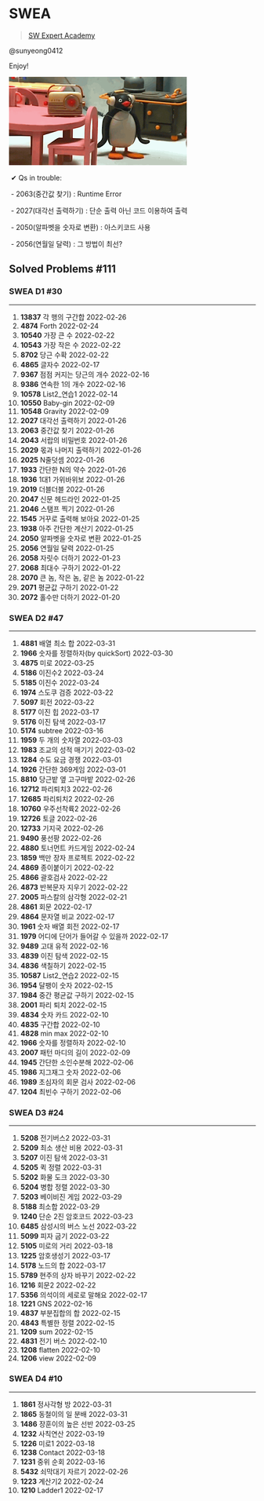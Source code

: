 # SWEA

> [SW Expert Academy](https://swexpertacademy.com/main/main.do)

@sunyeong0412

Enjoy!

![image-20220121030502782](README.assets/image-20220121030502782.png)



​	✔ Qs in trouble: 

​			- 2063(중간값 찾기) : Runtime Error

​			- 2027(대각선 출력하기) : 단순 출력 아닌 코드 이용하여 출력

​			- 2050(알파벳을 숫자로 변환) : 아스키코드 사용

​			- 2056(연월일 달력) : 그 방법이 최선?



## Solved Problems  #111

### SWEA D1  #30

---

1. **13837** 각 행의 구간합  2022-02-26
2. **4874** Forth  2022-02-24
3. **10540** 가장 큰 수  2022-02-22
4. **10543** 가장 작은 수  2022-02-22
5. **8702** 당근 수확  2022-02-22
6. **4865** 글자수  2022-02-17
7. **9367** 점점 커지는 당근의 개수  2022-02-16
8. **9386** 연속한 1의 개수 2022-02-16
9. **10578** List2_연습1  2022-02-14
10. **10550** Baby-gin  2022-02-09
11. **10548** Gravity  2022-02-09
12. **2027** 대각선 출력하기  2022-01-26
13. **2063** 중간값 찾기  2022-01-26
14. **2043** 서랍의 비밀번호  2022-01-26
15. **2029** 몫과 나머지 출력하기  2022-01-26 
16. **2025** N줄덧셈  2022-01-26
17. **1933** 간단한 N의 약수	2022-01-26
18. **1936** 1대1 가위바위보   2022-01-26
19. **2019** 더블더블  2022-01-26
20. **2047** 신문 헤드라인  2022-01-25
21. **2046** 스탬프 찍기  2022-01-26
22. **1545** 거꾸로 출력해 보아요  2022-01-25
23. **1938** 아주 간단한 계산기   2022-01-25
24. **2050** 알파벳을 숫자로 변환  2022-01-25
25. **2056** 연월일 달력  2022-01-25
26. **2058** 자릿수 더하기  2022-01-23
27. **2068** 최대수 구하기  2022-01-22
28. **2070** 큰 놈, 작은 놈, 같은 놈  2022-01-22
29. **2071** 평균값 구하기  2022-01-22
30. **2072** 홀수만 더하기  2022-01-20

### SWEA D2  #47

---

1. **4881** 배열 최소 합  2022-03-31
2. **1966** 숫자를 정렬하자(by quickSort)  2022-03-30
3. **4875** 미로  2022-03-25
4. **5186** 이진수2  2022-03-24
5. **5185** 이진수  2022-03-24
6. **1974** 스도쿠 검증  2022-03-22
7. **5097** 회전  2022-03-22
8. **5177** 이진 힙  2022-03-17
9. **5176** 이진 탐색  2022-03-17
10. **5174** subtree  2022-03-16
11. **1959** 두 개의 숫자열  2022-03-03
12. **1983** 조교의 성적 매기기  2022-03-02
13. **1284** 수도 요금 경쟁  2022-03-01
14. **1926** 간단한 369게임  2022-03-01
15. **8810** 당근밭 옆 고구마밭  2022-02-26
16. **12712** 파리퇴치3  2022-02-26
17. **12685** 파리퇴치2  2022-02-26
18. **10760** 우주선착륙2  2022-02-26
19. **12726** 토글  2022-02-26
20. **12733** 기지국  2022-02-26
21. **9490** 풍선팡  2022-02-26
22. **4880** 토너먼트 카드게임 2022-02-24
23. **1859** 백만 장자 프로젝트  2022-02-22
24. **4869** 종이붙이기  2022-02-22
25. **4866** 괄호검사  2022-02-22
26. **4873** 반복문자 지우기  2022-02-22
27. **2005** 파스칼의 삼각형  2022-02-21
28. **4861** 회문  2022-02-17
29. **4864** 문자열 비교  2022-02-17
30. **1961** 숫자 배열 회전  2022-02-17
31. **1979** 어디에 단어가 들어갈 수 있을까  2022-02-17
32. **9489** 고대 유적  2022-02-16
33. **4839** 이진 탐색  2022-02-15
34. **4836** 색칠하기  2022-02-15
35. **10587** List2_연습2 2022-02-15
36. **1954** 달팽이 숫자  2022-02-15
37. **1984** 중간 평균값 구하기  2022-02-15
38. **2001** 파리 퇴치  2022-02-15
39. **4834** 숫자 카드  2022-02-10
40. **4835** 구간합  2022-02-10
41. **4828** min max  2022-02-10
42. **1966** 숫자를 정렬하자  2022-02-10
43. **2007** 패턴 마디의 길이  2022-02-09
44. **1945** 간단한 소인수분해  2022-02-06
45. **1986** 지그재그 숫자  2022-02-06
46. **1989** 초심자의 회문 검사  2022-02-06
47. **1204** 최빈수 구하기  2022-02-06







### SWEA D3  #24

---

1. **5208** 전기버스2 2022-03-31
2. **5209** 최소 생산 비용  2022-03-31
3. **5207** 이진 탐색  2022-03-31
4. **5205** 퀵 정렬  2022-03-31
5. **5202** 화물 도크  2022-03-30
6. **5204** 병합 정렬  2022-03-30
7. **5203** 베이비진 게임  2022-03-29
8. **5188** 최소합  2022-03-29
9. **1240** 단순 2진 암호코드  2022-03-23
10. **6485** 삼성시의 버스 노선  2022-03-22
11. **5099** 피자 굽기  2022-03-22
12. **5105** 미로의 거리  2022-03-18
13. **1225** 암호생성기  2022-03-17
14. **5178** 노드의 합  2022-03-17
15. **5789** 현주의 상자 바꾸기  2022-02-22
16. **1216** 회문2  2022-02-22
17. **5356** 의석이의 세로로 말해요  2022-02-17
18. **1221** GNS  2022-02-16
19. **4837** 부분집합의 합  2022-02-15
20. **4843** 특별한 정렬  2022-02-15
21. **1209** sum  2022-02-15
22. **4831** 전기 버스  2022-02-10
23. **1208** flatten  2022-02-10
24. **1206** view  2022-02-09



### SWEA D4  #10

---

1. **1861** 정사각형 방  2022-03-31
1. **1865** 동철이의 일 분배  2022-03-31
1. **1486** 장훈이의 높은 선반  2022-03-25
1. **1232** 사칙연산  2022-03-19
1. **1226** 미로1  2022-03-18
1. **1238** Contact  2022-03-18
1. **1231** 중위 순회  2022-03-16
1. **5432** 쇠막대기 자르기  2022-02-26
1. **1223** 계산기2  2022-02-24
1. **1210** Ladder1  2022-02-17





































